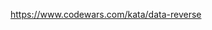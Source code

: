 <!-- **1 8 kyu https://www.codewars.com/kata/take-an-arrow-to-the-knee-functionally -->
<!-- **1 8 kyu https://www.codewars.com/kata/merge-two-sorted-arrays-into-one -->
<!-- **1 7 kyu https://www.codewars.com/kata/16-plus-18-equals-214 -->
<!-- **1 7 kyu https://www.codewars.com/kata/add-property-to-every-object-in-array -->
<!-- **1 7 kyu https://www.codewars.com/kata/colour-association -->
<!-- -- 1 7 kyu https://www.codewars.com/kata/combine-objects -->
<!-- 7 kyu https://www.codewars.com/kata/count-the-digit 7 kyu -->
<!-- https://www.codewars.com/kata/find-the-missing-element-between-two-arrays 7 kyu -->
<!-- https://www.codewars.com/kata/get-decimal-part-of-the-given-number 7 kyu -->
<!-- https://www.codewars.com/kata/maximum-triplet-sum-array-series-number-7 7 kyu -->
<!-- https://www.codewars.com/kata/mylanguages 7 kyu -->
<!-- https://www.codewars.com/kata/nickname-generator 7 kyu -->
<!-- https://www.codewars.com/kata/odd-even-string-sort 7 kyu -->
<!-- https://www.codewars.com/kata/power-of-two 7 kyu -->
<!-- https://www.codewars.com/kata/string-reordering 7 kyu -->
<!-- https://www.codewars.com/kata/sum-with-arrows/ 7 kyu -->
<!-- https://www.codewars.com/kata/unpacking-arguments 7 kyu -->
<!-- https://www.codewars.com/kata/vowel-one 7 kyu -->
<!-- https://www.codewars.com/kata/who-is-the-killer-1 6 kyu -->

https://www.codewars.com/kata/data-reverse
